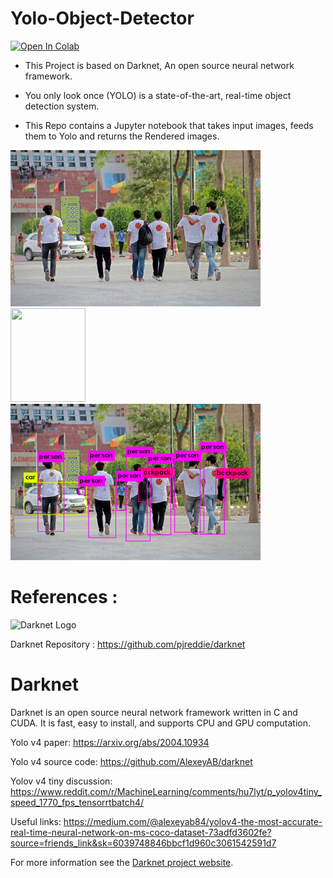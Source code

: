 # Yolo-Object-Detector

[![Open In Colab](https://colab.research.google.com/assets/colab-badge.svg)](https://colab.research.google.com/drive/1PEUYOINtmGjBkrSjE7mc6FcdrHhAV9CW?usp=sharing)

- This Project is based on Darknet, An open source neural network framework.

- You only look once (YOLO) is a state-of-the-art, real-time object detection system.

- This Repo contains a Jupyter notebook that takes input images, feeds them to Yolo and returns the Rendered images.

<img src= 'https://raw.githubusercontent.com/Hardly-Human/Yolo-Object-Detector/master/lpu-students.jpg' width = "400" height="250"><img src='https://img.icons8.com/plasticine/2x/arrow.png' width = "120" height = "150"><img src= 'https://raw.githubusercontent.com/Hardly-Human/Yolo-Object-Detector/master/lpu-students%20(1).jpg' width = "400" height = "250">

# References :

![Darknet Logo](http://pjreddie.com/media/files/darknet-black-small.png)

Darknet Repository : https://github.com/pjreddie/darknet

# Darknet #
Darknet is an open source neural network framework written in C and CUDA. It is fast, easy to install, and supports CPU and GPU computation.

Yolo v4 paper: https://arxiv.org/abs/2004.10934

Yolo v4 source code: https://github.com/AlexeyAB/darknet

Yolov v4 tiny discussion: https://www.reddit.com/r/MachineLearning/comments/hu7lyt/p_yolov4tiny_speed_1770_fps_tensorrtbatch4/

Useful links: https://medium.com/@alexeyab84/yolov4-the-most-accurate-real-time-neural-network-on-ms-coco-dataset-73adfd3602fe?source=friends_link&sk=6039748846bbcf1d960c3061542591d7

For more information see the [Darknet project website](http://pjreddie.com/darknet).
